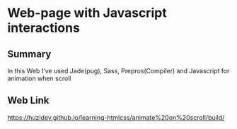# Web-page with Javascript interactions

## Summary

In this Web I've used Jade(pug), Sass, Prepros(Compiler) and Javascript for animation when scroll

## Web Link

https://huzidev.github.io/learning-htmlcss/animate%20on%20scroll/build/